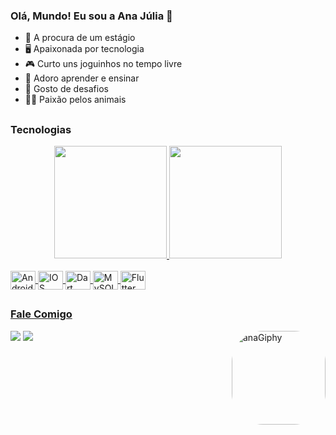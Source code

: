 ### Olá, Mundo! Eu sou a Ana Júlia 👋

- 🔭 A procura de um estágio
- 🖥  Apaixonada por tecnologia
- 🎮 Curto uns joguinhos no tempo livre
- 📕 Adoro aprender e ensinar
- 🧩 Gosto de desafios
- 🐶😺 Paixão pelos animais

##

### Tecnologias

<div align="center">
  <a href="https://github.com/anaknis">
  <img height="180em" src="https://github-readme-stats.vercel.app/api?username=anaknis&show_icons=true&theme=dark&include_all_commits=true&count_private=true"/>
  <img height="180em" src="https://github-readme-stats.vercel.app/api/top-langs/?username=anaknis&layout=compact&langs_count=7&theme=dark"/>
</div>
  
  <div style="display: inline_block"><br>
  <img align="center" alt="Android" height="30" width="40" src="https://cdn.jsdelivr.net/gh/devicons/devicon/icons/android/android-plain-wordmark.svg">
  <img align="center" alt="IOS" height="30" width="40" src="https://cdn.jsdelivr.net/gh/devicons/devicon/icons/apple/apple-original.svg">
  <img align="center" alt="Dart" height="30" width="40" src=https://cdn.jsdelivr.net/gh/devicons/devicon/icons/dart/dart-plain-wordmark.svg>
  <img align="center" alt="MySQL" height="30" width="40" src="https://cdn.jsdelivr.net/gh/devicons/devicon/icons/mysql/mysql-original-wordmark.svg">
  <img align="center" alt="Flutter" height="30" width="40" src="https://cdn.jsdelivr.net/gh/devicons/devicon/icons/flutter/flutter-original.svg">
    
 ##   
 
### Fale Comigo
    
<div> 
  <a href="https://www.instagram.com/julia_knis/" target="_blank"><img src="https://img.shields.io/badge/-Instagram-%23E4405F?style=for-the-badge&logo=instagram&logoColor=white" target="_blank"></a>
  <a href="https://www.linkedin.com/in/anaknis/" target="_blank"><img src="https://img.shields.io/badge/-LinkedIn-%230077B5?style=for-the-badge&logo=linkedin&logoColor=white" target="_blank"></a> 
  <img align="right" alt="anaGiphy" height="150" style="border-radius:50px;" src="https://media.giphy.com/media/EnmLXRZuGogqjHEwZs/giphy.gif">
</div>
  

